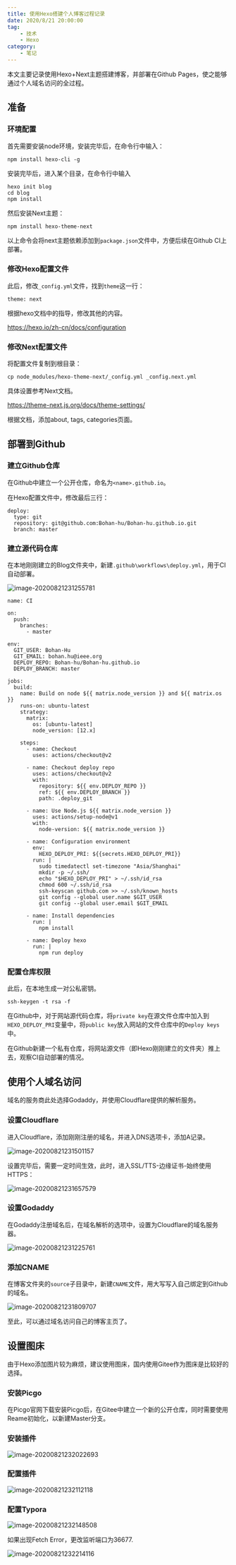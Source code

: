 ```yaml
---
title: 使用Hexo搭建个人博客过程记录
date: 2020/8/21 20:00:00
tag: 
	- 技术
	- Hexo
category:
	- 笔记
---
```


本文主要记录使用Hexo+Next主题搭建博客，并部署在Github Pages，使之能够通过个人域名访问的全过程。

## 准备

### 环境配置

首先需要安装node环境，安装完毕后，在命令行中输入：
```
npm install hexo-cli -g
```
安装完毕后，进入某个目录，在命令行中输入
```
hexo init blog
cd blog
npm install
```
然后安装Next主题：
```
npm install hexo-theme-next
```
以上命令会将next主题依赖添加到`package.json`文件中，方便后续在Github CI上部署。


### 修改Hexo配置文件

此后，修改`_config.yml`文件，找到`theme`这一行：

```
theme: next
```

根据hexo文档中的指导，修改其他的内容。

https://hexo.io/zh-cn/docs/configuration

### 修改Next配置文件

将配置文件复制到根目录：

```
cp node_modules/hexo-theme-next/_config.yml _config.next.yml
```

具体设置参考Next文档。

https://theme-next.js.org/docs/theme-settings/

根据文档，添加about, tags, categories页面。

## 部署到Github

### 建立Github仓库

在Github中建立一个公开仓库，命名为`<name>.github.io`。

在Hexo配置文件中，修改最后三行：

```
deploy:
  type: git
  repository: git@github.com:Bohan-hu/Bohan-hu.github.io.git
  branch: master
```

### 建立源代码仓库

在本地刚刚建立的Blog文件夹中，新建`.github\workflows\deploy.yml`，用于CI自动部署。

![image-20200821231255781](https://gitee.com/hubohancs/pic_storage/raw/master/image-20200821231255781.png)

```
name: CI

on:
  push:
    branches:
      - master

env:
  GIT_USER: Bohan-Hu
  GIT_EMAIL: bohan.hu@ieee.org
  DEPLOY_REPO: Bohan-hu/Bohan-hu.github.io
  DEPLOY_BRANCH: master

jobs:
  build:
    name: Build on node ${{ matrix.node_version }} and ${{ matrix.os }}
    runs-on: ubuntu-latest
    strategy:
      matrix:
        os: [ubuntu-latest]
        node_version: [12.x]

    steps:
      - name: Checkout
        uses: actions/checkout@v2

      - name: Checkout deploy repo
        uses: actions/checkout@v2
        with:
          repository: ${{ env.DEPLOY_REPO }}
          ref: ${{ env.DEPLOY_BRANCH }}
          path: .deploy_git

      - name: Use Node.js ${{ matrix.node_version }}
        uses: actions/setup-node@v1
        with:
          node-version: ${{ matrix.node_version }}

      - name: Configuration environment
        env:
          HEXO_DEPLOY_PRI: ${{secrets.HEXO_DEPLOY_PRI}}
        run: |
          sudo timedatectl set-timezone "Asia/Shanghai"
          mkdir -p ~/.ssh/
          echo "$HEXO_DEPLOY_PRI" > ~/.ssh/id_rsa
          chmod 600 ~/.ssh/id_rsa
          ssh-keyscan github.com >> ~/.ssh/known_hosts
          git config --global user.name $GIT_USER
          git config --global user.email $GIT_EMAIL

      - name: Install dependencies
        run: |
          npm install

      - name: Deploy hexo
        run: |
          npm run deploy
```

### 配置仓库权限

此后，在本地生成一对公私密钥。

```
ssh-keygen -t rsa -f
```

在Github中，对于网站源代码仓库，将`private key`在源文件仓库中加入到`HEXO_DEPLOY_PRI`变量中，将`public key`放入网站的文件仓库中的`Deploy keys`中。

在Github新建一个私有仓库，将网站源文件（即Hexo刚刚建立的文件夹）推上去，观察CI自动部署的情况。

## 使用个人域名访问

域名的服务商此处选择Godaddy，并使用Cloudflare提供的解析服务。

### 设置Cloudflare

进入Cloudflare，添加刚刚注册的域名，并进入DNS选项卡，添加A记录。

![image-20200821231501157](https://gitee.com/hubohancs/pic_storage/raw/master/image-20200821231501157.png)

设置完毕后，需要一定时间生效，此时，进入SSL/TTS-边缘证书-始终使用HTTPS：

![image-20200821231657579](https://gitee.com/hubohancs/pic_storage/raw/master/image-20200821231657579.png)

### 设置Godaddy

在Godaddy注册域名后，在域名解析的选项中，设置为Cloudflare的域名服务器。

![image-20200821231225761](https://gitee.com/hubohancs/pic_storage/raw/master/image-20200821231225761.png)

### 添加CNAME

在博客文件夹的`source`子目录中，新建`CNAME`文件，用大写写入自己绑定到Github的域名。

![image-20200821231809707](https://gitee.com/hubohancs/pic_storage/raw/master/image-20200821231809707.png)

至此，可以通过域名访问自己的博客主页了。

## 设置图床

由于Hexo添加图片较为麻烦，建议使用图床，国内使用Gitee作为图床是比较好的选择。

### 安装Picgo

在Picgo官网下载安装Picgo后，在Gitee中建立一个新的公开仓库，同时需要使用Reame初始化，以新建Master分支。

### 安装插件

![image-20200821232022693](https://gitee.com/hubohancs/pic_storage/raw/master/image-20200821232022693.png)

### 配置插件

![image-20200821232112118](https://gitee.com/hubohancs/pic_storage/raw/master/image-20200821232112118.png)

### 配置Typora

![image-20200821232148508](https://gitee.com/hubohancs/pic_storage/raw/master/image-20200821232148508.png)

如果出现Fetch Error，更改监听端口为36677.

![image-20200821232214116](https://gitee.com/hubohancs/pic_storage/raw/master/image-20200821232214116.png)